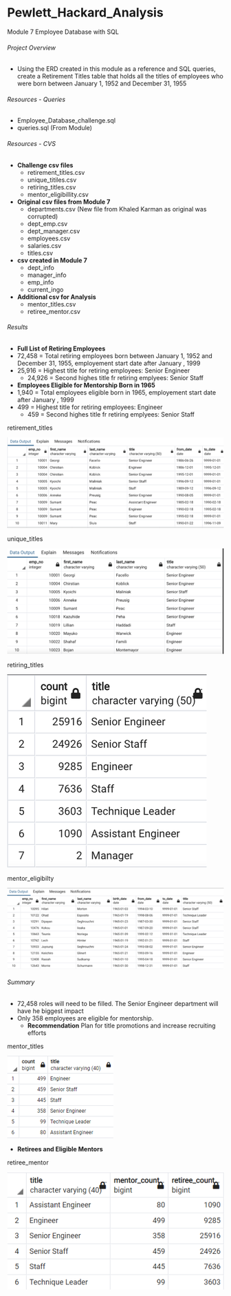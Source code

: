 # Pewlett_Hackard_Analysis
Module 7 Employee Database with SQL
###### Project Overview
- Using the ERD created in this module as a reference and SQL queries, create a Retirement Titles table that holds all the titles of employees who were born between January 1, 1952 and December 31, 1955
###### Resources - Queries
- Employee_Database_challenge.sql
- queries.sql (From Module)
###### Resources - CVS
- **Challenge csv files**
    - retirement_titles.csv
    - unique_titiles.csv
    - retiring_titles.csv
    - mentor_eligibillity.csv
- **Original csv files from Module 7**
    - departments.csv (New file from Khaled Karman as original was corrupted)
    - dept_emp.csv
    - dept_manager.csv
    - employees.csv
    - salaries.csv
    - titles.csv
- **csv created in Module 7**
    - dept_info
    - manager_info
    - emp_info
    - current_ingo
- **Additional csv for Analysis**
    - mentor_titles.csv
    - retiree_mentor.csv
###### Results
- **Full List of Retiring Employees**
- 72,458 = Total retiring employees born between January 1, 1952 and December 31, 1955, employement start date after January , 1999
- 25,916 = Highest title for retiring employees: Senior Engineer 
    - 24,926 = Second highes title fr retiring emplyees: Senior Staff
- **Employees Eligible for Mentorship Born in 1965**
- 1,940 = Total employees eligible born in 1965, employement start date after January , 1999
- 499 = Highest title for retiring employees: Engineer
    - 459 = Second highes title fr retiring emplyees: Senior Staff
    
retirement_titles

![retirement_titles](https://github.com/robyndook/Pewlett_Hackard_Analysis/blob/14e18af7229a87a0e993653351bfc3771277996f/Analysis/retirement_titles.PNG)

unique_titles

![unique_titles](https://github.com/robyndook/Pewlett_Hackard_Analysis/blob/14e18af7229a87a0e993653351bfc3771277996f/Analysis/unique_titles.PNG)

retiring_titles

![retiring_titles](https://github.com/robyndook/Pewlett_Hackard_Analysis/blob/14e18af7229a87a0e993653351bfc3771277996f/Analysis/retiring_titles.PNG)

mentor_eligibilty

![mentor_eligibilty](https://github.com/robyndook/Pewlett_Hackard_Analysis/blob/14e18af7229a87a0e993653351bfc3771277996f/Analysis/mentorship_eligibilty.PNG)

###### Summary
- 72,458 roles will need to be filled. The Senior Engineer department will have he biggest impact
- Only 358 employees are eligible for mentorship.
    - **Recommendation** Plan for title promotions and increase recruiting efforts
    
mentor_titles

![mentor_titles](https://github.com/robyndook/Pewlett_Hackard_Analysis/blob/14e18af7229a87a0e993653351bfc3771277996f/Analysis/mentor_titles.PNG)

- **Retirees and Eligible Mentors**

retiree_mentor

![retiree_mentor](https://github.com/robyndook/Pewlett_Hackard_Analysis/blob/14e18af7229a87a0e993653351bfc3771277996f/Analysis/retiree_mentor.PNG)

<!--
1. [] Overview of the analysis: Explain the purpose of this analysis.
2. [] Results: Provide a bulleted list with four major points from the two analysis deliverables. Use images as support where needed.
3. [] Summary: Provide high-level responses to the following questions, then provide two additional queries or tables that may provide more insight into the upcoming "silver tsunami."
-- [] How many roles will need to be filled as the "silver tsunami" begins to make an impact?
-- [] Are there enough qualified, retirement-ready employees in the departments to mentor the next generation of Pewlett Hackard employees?
-->
